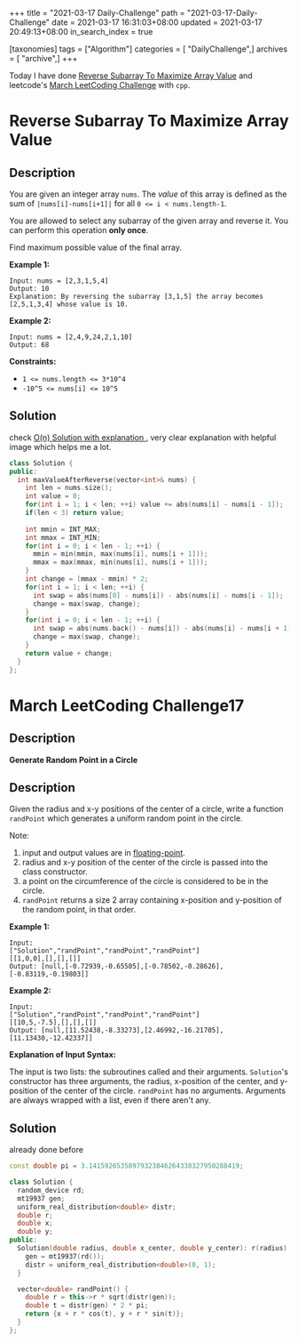 +++
title = "2021-03-17 Daily-Challenge"
path = "2021-03-17-Daily-Challenge"
date = 2021-03-17 16:31:03+08:00
updated = 2021-03-17 20:49:13+08:00
in_search_index = true

[taxonomies]
tags = ["Algorithm"]
categories = [ "DailyChallenge",]
archives = [ "archive",]
+++

Today I have done [Reverse Subarray To Maximize Array Value](https://leetcode.com/problems/reverse-subarray-to-maximize-array-value/) and leetcode's [March LeetCoding Challenge](https://leetcode.com/explore/challenge/card/march-leetcoding-challenge-2021/590/week-3-march-15th-march-21st/3675/) with `cpp`.

<!-- more -->

# Reverse Subarray To Maximize Array Value

## Description

You are given an integer array `nums`. The *value* of this array is defined as the sum of `|nums[i]-nums[i+1]|` for all `0 <= i < nums.length-1`.

You are allowed to select any subarray of the given array and reverse it. You can perform this operation **only once**.

Find maximum possible value of the final array.

 

**Example 1:**

```
Input: nums = [2,3,1,5,4]
Output: 10
Explanation: By reversing the subarray [3,1,5] the array becomes [2,5,1,3,4] whose value is 10.
```

**Example 2:**

```
Input: nums = [2,4,9,24,2,1,10]
Output: 68
```

 

**Constraints:**

- `1 <= nums.length <= 3*10^4`
- `-10^5 <= nums[i] <= 10^5`

## Solution

check [O(n) Solution with explanation
](https://leetcode.com/problems/reverse-subarray-to-maximize-array-value/discuss/489882/O(n)-Solution-with-explanation), very clear explanation with helpful image which helps me a lot.

``` cpp
class Solution {
public:
  int maxValueAfterReverse(vector<int>& nums) {
    int len = nums.size();
    int value = 0;
    for(int i = 1; i < len; ++i) value += abs(nums[i] - nums[i - 1]);
    if(len < 3) return value;
    
    int mmin = INT_MAX;
    int mmax = INT_MIN;
    for(int i = 0; i < len - 1; ++i) {
      mmin = min(mmin, max(nums[i], nums[i + 1]));
      mmax = max(mmax, min(nums[i], nums[i + 1]));
    }
    int change = (mmax - mmin) * 2;
    for(int i = 1; i < len; ++i) {
      int swap = abs(nums[0] - nums[i]) - abs(nums[i] - nums[i - 1]);
      change = max(swap, change);
    }
    for(int i = 0; i < len - 1; ++i) {
      int swap = abs(nums.back() - nums[i]) - abs(nums[i] - nums[i + 1]);
      change = max(swap, change);
    }
    return value + change;
  }
};
```

# March LeetCoding Challenge17

## Description

**Generate Random Point in a Circle**

## Description

Given the radius and x-y positions of the center of a circle, write a function `randPoint` which generates a uniform random point in the circle.

Note:

1. input and output values are in [floating-point](https://www.webopedia.com/TERM/F/floating_point_number.html).
2. radius and x-y position of the center of the circle is passed into the class constructor.
3. a point on the circumference of the circle is considered to be in the circle.
4. `randPoint` returns a size 2 array containing x-position and y-position of the random point, in that order.

**Example 1:**

```
Input: 
["Solution","randPoint","randPoint","randPoint"]
[[1,0,0],[],[],[]]
Output: [null,[-0.72939,-0.65505],[-0.78502,-0.28626],[-0.83119,-0.19803]]
```

**Example 2:**

```
Input: 
["Solution","randPoint","randPoint","randPoint"]
[[10,5,-7.5],[],[],[]]
Output: [null,[11.52438,-8.33273],[2.46992,-16.21705],[11.13430,-12.42337]]
```

**Explanation of Input Syntax:**

The input is two lists: the subroutines called and their arguments. `Solution`'s constructor has three arguments, the radius, x-position of the center, and y-position of the center of the circle. `randPoint` has no arguments. Arguments are always wrapped with a list, even if there aren't any.

## Solution

already done before

``` cpp
const double pi = 3.14159265358979323846264338327950288419;

class Solution {
  random_device rd;
  mt19937 gen;
  uniform_real_distribution<double> distr;
  double r;
  double x;
  double y;
public:
  Solution(double radius, double x_center, double y_center): r(radius), x(x_center), y(y_center) {
    gen = mt19937(rd());
    distr = uniform_real_distribution<double>(0, 1);
  }

  vector<double> randPoint() {
    double r = this->r * sqrt(distr(gen));
    double t = distr(gen) * 2 * pi;
    return {x + r * cos(t), y + r * sin(t)};
  }
};
```
